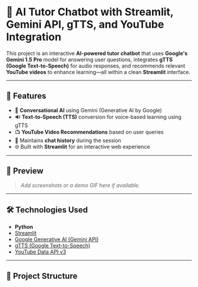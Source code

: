 # 🤖 AI Tutor Chatbot with Streamlit, Gemini API, gTTS, and YouTube Integration

This project is an interactive **AI-powered tutor chatbot** that uses **Google's Gemini 1.5 Pro** model for answering user questions, integrates **gTTS (Google Text-to-Speech)** for audio responses, and recommends relevant **YouTube videos** to enhance learning—all within a clean **Streamlit** interface.

---

## 🚀 Features

- 💬 **Conversational AI** using Gemini (Generative AI by Google)
- 🔊 **Text-to-Speech (TTS)** conversion for voice-based learning using gTTS
- 📺 **YouTube Video Recommendations** based on user queries
- 🧠 Maintains **chat history** during the session
- 🌐 Built with **Streamlit** for an interactive web experience

---

## 📸 Preview

> _Add screenshots or a demo GIF here if available._

---

## 🛠️ Technologies Used

- **Python**
- [Streamlit](https://streamlit.io/)
- [Google Generative AI (Gemini API)](https://ai.google.dev/)
- [gTTS (Google Text-to-Speech)](https://pypi.org/project/gTTS/)
- [YouTube Data API v3](https://developers.google.com/youtube/v3)

---

## 📂 Project Structure

